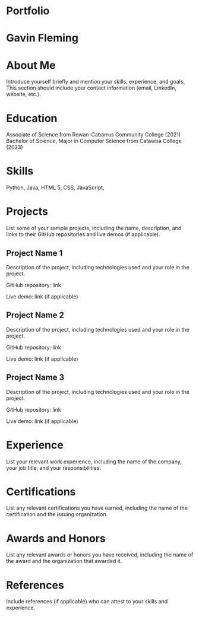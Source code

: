 # Portfolio

# Gavin Fleming

# About Me
Introduce yourself briefly and mention your skills, experience, and goals. This section should include your contact information (email, LinkedIn, website, etc.).

# Education
Associate of Science from Rowan-Cabarrus Community College (2021)
Bachelor of Science, Major in Computer Science from Catawba College (2023)

# Skills
Python, Java, HTML 5, CSS, JavaScript, 

# Projects

List some of your sample projects, including the name, description, and links to their GitHub repositories and live demos (if applicable).
## Project Name 1

Description of the project, including technologies used and your role in the project.

GitHub repository: link

Live demo: link (if applicable)
## Project Name 2

Description of the project, including technologies used and your role in the project.

GitHub repository: link

Live demo: link (if applicable)
## Project Name 3

Description of the project, including technologies used and your role in the project.

GitHub repository: link

Live demo: link (if applicable)
# Experience

List your relevant work experience, including the name of the company, your job title, and your responsibilities.
# Certifications

List any relevant certifications you have earned, including the name of the certification and the issuing organization.
# Awards and Honors

List any relevant awards or honors you have received, including the name of the award and the organization that awarded it.
# References

Include references (if applicable) who can attest to your skills and experience.
